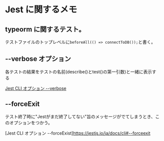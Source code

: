 # Jest に関するメモ

## typeorm に関するテスト。

テストファイルのトップレベルに`beforeAll(() => connectToDB());`と書く。

## --verbose オプション

各テストの結果をテストの名前(describe()とtest()の第一引数)と一緒に表示する

[Jest CLI オプション --verbose](https://jestjs.io/ja/docs/cli#--verbose)

## --forceExit

テスト終了時に"Jestがまだ終了してない"旨のメッセージがでてしまうとき、このオプションをつかう。

[Jest CLI オプション --forceExist]<https://jestjs.io/ja/docs/cli#--forceexit>

